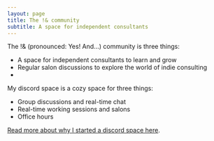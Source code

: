 ```yaml
---
layout: page
title: The !& community
subtitle: A space for independent consultants
---
```


The !& (pronounced: Yes! And...) community is three things:

- A space for independent consultants to learn and grow
- Regular salon discussions to explore the world of indie consulting
- 

My discord space is a cozy space for three things:

- Group discussions and real-time chat
- Real-time working sessions and salons
- Office hours

[Read more about why I started a discord space here](https://tomcritchlow.com/2020/07/08/discord/).



